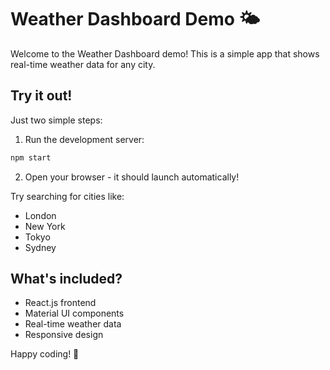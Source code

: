 # Weather Dashboard Demo 🌤️

Welcome to the Weather Dashboard demo! This is a simple app that shows real-time weather data for any city.

## Try it out!

Just two simple steps:

1. Run the development server:
```bash
npm start
```

2. Open your browser - it should launch automatically!

Try searching for cities like:
- London
- New York
- Tokyo
- Sydney

## What's included?
- React.js frontend
- Material UI components
- Real-time weather data
- Responsive design

Happy coding! 🚀
